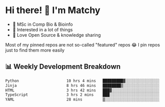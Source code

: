 # Hi there! 👋 I'm Matchy

- 🧬 MSc in Comp Bio & Bioinfo
- 🎈 Interested in a lot of things
- 💜 Love Open Source & knowledge sharing

Most of my pinned repos are not so-called "featured" repos 😂 I pin repos just to find them more easily

## 📊 Weekly Development Breakdown

<!--START_SECTION:waka-->

```txt
Python                     10 hrs 4 mins   █████████▓░░░░░░░░░░░░░░░   38.02 %
Jinja                      8 hrs 46 mins   ████████▒░░░░░░░░░░░░░░░░   33.13 %
HTML                       3 hrs 42 mins   ███▓░░░░░░░░░░░░░░░░░░░░░   14.02 %
TypeScript                 3 hrs 2 mins    ███░░░░░░░░░░░░░░░░░░░░░░   11.49 %
YAML                       28 mins         ▒░░░░░░░░░░░░░░░░░░░░░░░░   01.82 %
```

<!--END_SECTION:waka-->
